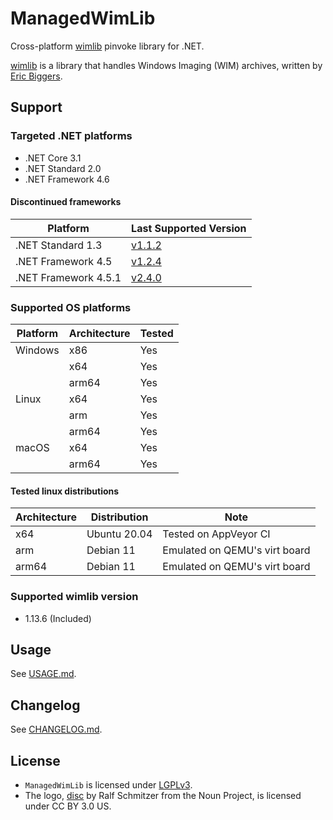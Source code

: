 # ManagedWimLib

Cross-platform [wimlib](https://wimlib.net) pinvoke library for .NET.

[wimlib](https://wimlib.net) is a library that handles Windows Imaging (WIM) archives, written by [Eric Biggers](https://github.com/ebiggers).

## Support

### Targeted .NET platforms

- .NET Core 3.1
- .NET Standard 2.0
- .NET Framework 4.6

#### Discontinued frameworks

| Platform | Last Supported Version |
|----------|------------------------|
| .NET Standard 1.3 | [v1.1.2](https://www.nuget.org/packages/ManagedWimLib/1.1.2) |
| .NET Framework 4.5 | [v1.2.4](https://www.nuget.org/packages/ManagedWimLib/1.2.4) |
| .NET Framework 4.5.1 | [v2.4.0](https://www.nuget.org/packages/ManagedWimLib/2.4.0) |

### Supported OS platforms

| Platform | Architecture | Tested |
|----------|--------------|--------|
| Windows  | x86          | Yes    |
|          | x64          | Yes    |
|          | arm64        | Yes    |
| Linux    | x64          | Yes    |
|          | arm          | Yes    |
|          | arm64        | Yes    |
| macOS    | x64          | Yes    |
|          | arm64        | Yes    |

#### Tested linux distributions

| Architecture | Distribution | Note |
|--------------|--------------|------|
| x64          | Ubuntu 20.04 | Tested on AppVeyor CI         |
| arm          | Debian 11    | Emulated on QEMU's virt board |
| arm64        | Debian 11    | Emulated on QEMU's virt board |

### Supported wimlib version

- 1.13.6 (Included)

## Usage

See [USAGE.md](./USAGE.md).

## Changelog

See [CHANGELOG.md](./CHANGELOG.md).

## License

- `ManagedWimLib` is licensed under [LGPLv3](./LICENSE).
- The logo, [disc](https://thenounproject.com/term/disc/772617) by Ralf Schmitzer from the Noun Project, is licensed under CC BY 3.0 US.
